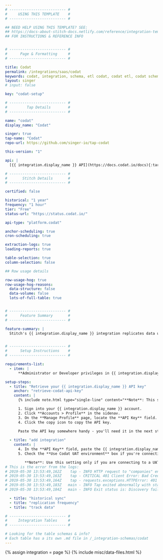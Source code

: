 ```yaml
---
# -------------------------- #
#     USING THIS TEMPLATE    #
# -------------------------- #

## NEED HELP USING THIS TEMPLATE? SEE:
## https://docs-about-stitch-docs.netlify.com/reference/integration-templates/saas/
## FOR INSTRUCTIONS & REFERENCE INFO


# -------------------------- #
#      Page & Formatting     #
# -------------------------- #

title: Codat
permalink: /integrations/saas/codat
keywords: codat, integration, schema, etl codat, codat etl, codat schema
layout: singer
# input: false

key: "codat-setup"

# -------------------------- #
#         Tap Details        #
# -------------------------- #

name: "codat"
display_name: "Codat"

singer: true 
tap-name: "Codat"
repo-url: https://github.com/singer-io/tap-codat

this-version: "1"

api: |
  [{{ integration.display_name }} API](https://docs.codat.io/docs){:target="new"}

# -------------------------- #
#       Stitch Details       #
# -------------------------- #

certified: false

historical: "1 year"
frequency: "1 hour"
tier: "Free"
status-url: "https://status.codat.io/"

api-type: "platform.codat"

anchor-scheduling: true
cron-scheduling: true

extraction-logs: true
loading-reports: true

table-selection: true
column-selection: false

## Row usage details

row-usage-hog: true
row-usage-hog-reasons:
  data-structure: false
  data-volume: false
  lots-of-full-table: true


# -------------------------- #
#      Feature Summary       #
# -------------------------- #

feature-summary: |
  Stitch's {{ integration.display_name }} integration replicates data using the {{ integration.api | flatify }}. Refer to the [Schema](#schema) section for a list of objects available for replication.


# -------------------------- #
#      Setup Instructions    #
# -------------------------- #

requirements-list:
  - item: |
      **Administrator or Developer privileges in {{ integration.display_name }}.** These are required to generate an API key. Refer to [{{ integration.display_name }}'s documentation](https://docs.codat.io/reference/authentication){:target="new"} for more info.

setup-steps:
  - title: "Retrieve your {{ integration.display_name }} API key"
    anchor: "retrieve-codat-api-key"
    content: |
      {% include note.html type="single-line" content="**Note**: This step requires Administrator or Developer privileges in Codat." %}

      1. Sign into your {{ integration.display_name }} account.
      2. Click **Accounts > Profile** in the sidenav.
      3. On the **Manage Profile** page, locate the **API Key** field.
      4. Click the copy icon to copy the API key.

      Paste the API key somewhere handy - you'll need it in the next step.
      
  - title: "add integration"
    content: |
      4. In the **API Key** field, paste the {{ integration.display_name }} API key you generated in [Step 1](#generate-codat-api-key).
      5. Check the **Use Codat UAT environment** box if you're connecting to your UAT (sandbox) environment in {{ integration.display_name }}.

         **Note**: Use this setting only if you are connecting to a UAT (sandbox) {{ integration.display_name }} instance. Checking this box when the instance isn't a sandbox will prevent a successful connection and `401 Bad Credentials` errors in the connection check logs.
# This is the error from the logs:
# 2019-05-30 13:53:49,162Z    tap - INFO HTTP request to "companies" endpoint took 0.329s, returned status code 401
# 2019-05-30 13:53:49,163Z    tap - CRITICAL 401 Client Error: Bad Credentials for url: https://api.codat.io/companies
# 2019-05-30 13:53:49,164Z    tap - requests.exceptions.HTTPError: 401 Client Error: Bad Credentials for url: https://api.codat.io/companies
# 2019-05-30 13:53:49,183Z   main - INFO Tap exited abnormally with status 1
# 2019-05-30 13:53:49,184Z   main - INFO Exit status is: Discovery failed with code 1 and error message: "401 Client Error: Bad Credentials for url: https://api.codat.io/companies".

  - title: "historical sync"
  - title: "replication frequency"
  - title: "track data"

# -------------------------- #
#     Integration Tables     #
# -------------------------- #

# Looking for the table schemas & info?
# Each table has a its own .md file in /_integration-schemas/codat
---
```

{% assign integration = page %}
{% include misc/data-files.html %}
